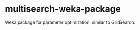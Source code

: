 multisearch-weka-package
========================

Weka package for parameter optimization, similar to GridSearch.
